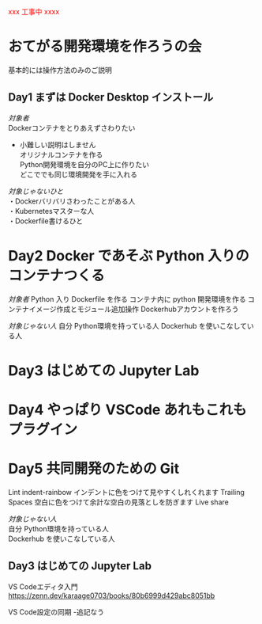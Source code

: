 <span style="color: red; ">xxx 工事中 xxxx</span>
# おてがる開発環境を作ろうの会
基本的には操作方法のみのご説明

## Day1 まずは Docker Desktop インストール
*対象者*  
Dockerコンテナをとりあえずさわりたい
 - 小難しい説明はしません  
オリジナルコンテナを作る  
Python開発環境を自分のPC上に作りたい  
どこででも同じ環境開発を手に入れる  

*対象じゃないひと*  
・Dockerバリバリさわったことがある人  
・Kubernetesマスターな人  
・Dockerfile書けるひと  

# Day2 Docker であそぶ Python 入りのコンテナつくる
*対象者*
Python 入り Dockerfile を作る
コンテナ内に python 開発環境を作る
コンテナイメージ作成とモジュール追加操作
Dockerhubアカウントを作ろう

*対象じゃない人*
自分 Python環境を持っている人
Dockerhub を使いこなしている人

# Day3 はじめての Jupyter Lab

# Day4 やっぱり VSCode あれもこれもプラグイン

# Day5 共同開発のための Git




Lint
indent-rainbow インデントに色をつけて見やすくしれくれます
Trailing Spaces 空白に色をつけて余計な空白の見落としを防ぎます
Live share

*対象じゃない人*  
自分 Python環境を持っている人  
Dockerhub を使いこなしている人  
  
## Day3 はじめての Jupyter Lab

VS Codeエディタ入門
https://zenn.dev/karaage0703/books/80b6999d429abc8051bb


VS Code設定の同期 -追記なう


